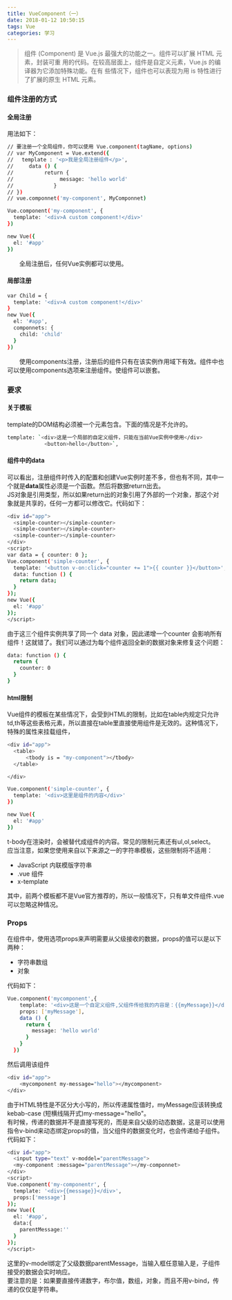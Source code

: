 ```yaml
---
title: VueComponent（一）
date: 2018-01-12 10:50:15
tags: Vue
categories: 学习
---
```


>组件 (Component) 是 Vue.js 最强大的功能之一。组件可以扩展 HTML 元素，封装可重
>用的代码。在较高层面上，组件是自定义元素，Vue.js 的编译器为它添加特殊功能。在有
>些情况下，组件也可以表现为用 is 特性进行了扩展的原生 HTML 元素。

<!--more-->
### 组件注册的方式

#### 全局注册

用法如下：
```Bash
// 要注册一个全局组件，你可以使用 Vue.component(tagName, options)
// var MyComponent = Vue.extend({
// 　template : '<p>我是全局注册组件</p>',
//     data () {
//          return {
//               message: 'hello world'
//             }
// })
// vue.componnet('my-component', MyComponnet)

Vue.component('my-component', {
  template: '<div>A custom component!</div>'
})

new Vue({
  el: '#app'
})
```

&emsp;&emsp;全局注册后，任何Vue实例都可以使用。
#### 局部注册

```Bash
var Child = {
  template: '<div>A custom component!</div>'
}
new Vue({
  el: '#app',
  componnets: {
    child: 'child'
  }
})
```

&emsp;&emsp;使用components注册，注册后的组件只有在该实例作用域下有效。组件中也可以使用components选项来注册组件。使组件可以嵌套。

### 要求

#### 关于模板
template的DOM结构必须被一个元素包含。下面的情况是不允许的。
```bash
template: `<div>这是一个局部的自定义组件，只能在当前Vue实例中使用</div>
            <button>hello</button>`,
```
#### 组件中的data

可以看出，注册组件时传入的配置和创建Vue实例时差不多，但也有不同，其中一个就是<strong>data</strong>属性必须是一个函数。然后将数据return出去。<br>
JS对象是引用类型，所以如果return出的对象引用了外部的一个对象，那这个对象就是共享的，任何一方都可以修改它。代码如下：<br>
```bash
<div id="app">
  <simple-counter></simple-counter>
  <simple-counter></simple-counter>
  <simple-counter></simple-counter>
</div>
<script>
var data = { counter: 0 };
Vue.component('simple-counter', {
  template: '<button v-on:click="counter += 1">{{ counter }}</button>',
  data: function () {
    return data;
  }
});
new Vue({
  el: '#app'
});
</script>
```


由于这三个组件实例共享了同一个 data 对象，因此递增一个counter 会影响所有组件！这就错了。我们可以通过为每个组件返回全新的数据对象来修复这个问题：

```bash
data: function () {
  return {
    counter: 0
  }
}
```

#### html限制

Vue组件的模板在某些情况下，会受到HTML的限制，比如在table内规定只允许td,th等这些表格元素，所以直接在table里直接使用组件是无效的。这种情况下， 特殊的属性来挂载组件，

```bash
<div id="app">
  <table>
      <tbody is = "my-component"></tbody>
  </table>

</div>
```
```bash
Vue.component('simple-counter', {
  template: '<div>这里是组件的内容</div>'
})

new Vue({
  el: '#app'
})

```
t-body在渲染时，会被替代成组件的内容。常见的限制元素还有ul,ol,select。<br>
应当注意，如果您使用来自以下来源之一的字符串模板，这些限制将不适用：

  + JavaScript 内联模版字符串
  + .vue 组件
  + x-template


其中，前两个模板都不是Vue官方推荐的，所以一般情况下，只有单文件组件.vue可以忽略这种情况。

### Props

在组件中，使用选项props来声明需要从父级接收的数据，props的值可以是以下两种：
 + 字符串数组
 + 对象

代码如下：
```bash
Vue.component('mycomponent',{
    template: '<div>这是一个自定义组件,父组件传给我的内容是：{{myMessage}}</div>',
    props: ['myMessage'],
    data () {
      return {
        message: 'hello world'
      }
    }
  })
```
然后调用该组件

```bash
<div id="app">
    <mycomponent my-message="hello"></mycomponent>
</div>
```
由于HTML特性是不区分大小写的，所以传递属性值时，myMessage应该转换成 kebab-case (短横线隔开式)my-message="hello"。
<br>
有时候，传递的数据并不是直接写死的，而是来自父级的动态数据，这是可以使用指令v-bind来动态绑定props的值，当父组件的数据变化时，也会传递给子组件。代码如下：
```bash
<div id="app">
  <input type="text" v-moddel="parentMessage">
  <my-component :message="parentMessage"></my-componnet>
</div>
<script>
Vue.component('my-componentr', {
  template: '<div>{{message}}</div>',
  props:['message']
});
new Vue({
  el: '#app',
  data:{
    parentMessage:''
  }
});
</script>
```
这里的v-model绑定了父级数据parentMessage，当输入框任意输入是，子组件接受的数据会实时响应。
<br>
要注意的是：如果要直接传递数字，布尔值，数组，对象，而且不用v-bind，传递的仅仅是字符串。
